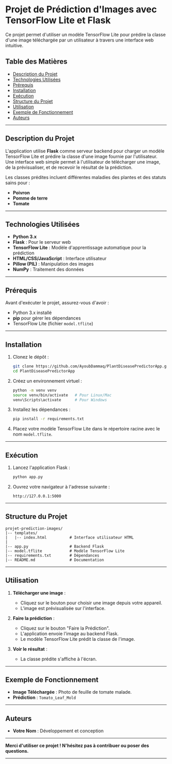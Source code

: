# Projet de Prédiction d'Images avec TensorFlow Lite et Flask

Ce projet permet d'utiliser un modèle TensorFlow Lite pour prédire la classe d'une image téléchargée par un utilisateur à travers une interface web intuitive.

## Table des Matières
- [Description du Projet](#description-du-projet)
- [Technologies Utilisées](#technologies-utilisées)
- [Prérequis](#prérequis)
- [Installation](#installation)
- [Exécution](#exécution)
- [Structure du Projet](#structure-du-projet)
- [Utilisation](#utilisation)
- [Exemple de Fonctionnement](#exemple-de-fonctionnement)
- [Auteurs](#auteurs)

---

## Description du Projet

L'application utilise **Flask** comme serveur backend pour charger un modèle TensorFlow Lite et prédire la classe d'une image fournie par l'utilisateur. Une interface web simple permet à l'utilisateur de télécharger une image, de la prévisualiser, et de recevoir le résultat de la prédiction.

Les classes prédites incluent différentes maladies des plantes et des statuts sains pour :
- **Poivron**
- **Pomme de terre**
- **Tomate**

---

## Technologies Utilisées
- **Python 3.x**
- **Flask** : Pour le serveur web
- **TensorFlow Lite** : Modèle d'apprentissage automatique pour la prédiction
- **HTML/CSS/JavaScript** : Interface utilisateur
- **Pillow (PIL)** : Manipulation des images
- **NumPy** : Traitement des données

---

## Prérequis
Avant d'exécuter le projet, assurez-vous d'avoir :
- Python 3.x installé
- **pip** pour gérer les dépendances
- TensorFlow Lite (fichier `model.tflite`)

---

## Installation

1. Clonez le dépôt :
   ```bash
   git clone https://github.com/AyoubDammaq/PlantDiseasePredictorApp.git
   cd PlantDiseasePredictorApp
   ```

2. Créez un environnement virtuel :
   ```bash
   python -m venv venv
   source venv/bin/activate   # Pour Linux/Mac
   venv\Scripts\activate      # Pour Windows
   ```

3. Installez les dépendances :
   ```bash
   pip install -r requirements.txt
   ```

4. Placez votre modèle TensorFlow Lite dans le répertoire racine avec le nom `model.tflite`.

---

## Exécution

1. Lancez l'application Flask :
   ```bash
   python app.py
   ```

2. Ouvrez votre navigateur à l'adresse suivante :
   ```
   http://127.0.0.1:5000
   ```

---

## Structure du Projet

```
projet-prediction-images/
|-- templates/
|   |-- index.html          # Interface utilisateur HTML
|
|-- app.py                  # Backend Flask
|-- model.tflite            # Modèle TensorFlow Lite
|-- requirements.txt        # Dépendances
|-- README.md               # Documentation
```

---

## Utilisation

1. **Télécharger une image** :
   - Cliquez sur le bouton pour choisir une image depuis votre appareil.
   - L'image est prévisualisée sur l'interface.

2. **Faire la prédiction** :
   - Cliquez sur le bouton "Faire la Prédiction".
   - L'application envoie l'image au backend Flask.
   - Le modèle TensorFlow Lite prédit la classe de l'image.

3. **Voir le résultat** :
   - La classe prédite s'affiche à l'écran.

---

## Exemple de Fonctionnement

- **Image Téléchargée** : Photo de feuille de tomate malade.
- **Prédiction** : `Tomato_Leaf_Mold`

---

## Auteurs
- **Votre Nom** : Développement et conception

---

**Merci d'utiliser ce projet ! N'hésitez pas à contribuer ou poser des questions.**

---
